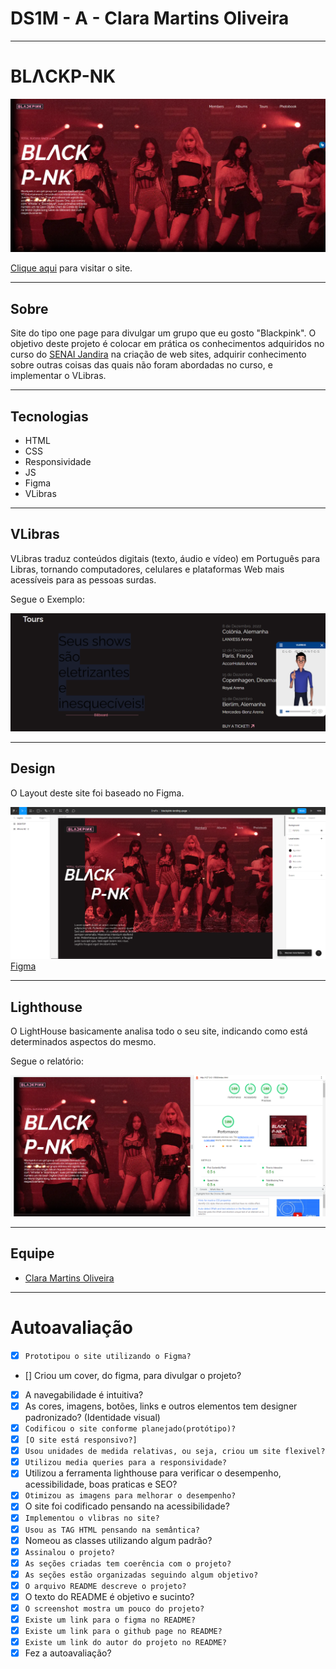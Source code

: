 # DS1M - A - Clara Martins Oliveira

---

# BLΛCKP-NK

![Screenshot](../claramartins/img/screenshot.png)

[Clique aqui](https://oliveiraclara.github.io/bp-landing-page/) para visitar o site.

---

## Sobre
Site do tipo one page para divulgar um grupo que eu gosto "Blackpink".
O objetivo deste projeto é colocar em prática os conhecimentos adquiridos no curso do [SENAI Jandira](https://jandira.sp.senai.br/) na criação de web sites, adquirir conhecimento sobre outras coisas das quais não foram abordadas no curso, e implementar o VLibras.

---
## Tecnologias
- HTML
- CSS
- Responsividade
- JS
- Figma
- VLibras

---

## VLibras
VLibras traduz conteúdos digitais (texto, áudio e vídeo) em Português para Libras, tornando computadores, celulares e plataformas Web mais acessíveis para as pessoas surdas.

Segue o Exemplo:

![Sign](../claramartins/img/vlibras.png)

---
## Design
O Layout deste site foi baseado no Figma. 

![Figma](../claramartins/img/figma.png)
[Figma](https://www.figma.com/file/WoWryNby2ay4Cq7H5Ja4Jg/blackpink-landing-page?node-id=33%3A19&t=2I3hpHeuS5ILlFRC-0)

---
## Lighthouse
O LightHouse basicamente analisa todo o seu site, indicando como está determinados aspectos do mesmo. 

Segue o relatório:

![Relatório Lighthouse](../claramartins/img/relatorio.png)

---
## Equipe
- [Clara Martins Oliveira](https://github.com/oliveiraclara)


---
# Autoavaliação
- [X] `Prototipou o site utilizando o Figma?`
- [] Criou um cover, do figma, para divulgar o projeto?
- [X] A navegabilidade é intuitiva?
- [X] As cores, imagens, botões, links e outros elementos tem designer padronizado? (Identidade visual)
- [X] `Codificou o site conforme planejado(protótipo)?`
- [X] `[O site está responsivo?]`
- [X] `Usou unidades de medida relativas, ou seja, criou um site flexivel?`
- [X] `Utilizou media queries para a responsividade?`
- [X] Utilizou a ferramenta lighthouse para verificar o desempenho, acessibilidade, boas praticas e SEO?
- [X] `Otimizou as imagens para melhorar o desempenho?`
- [X] O site foi codificado pensando na acessibilidade? 
- [X] `Implementou o vlibras no site?`
- [X] `Usou as TAG HTML pensando na semântica?`
- [X] Nomeou as classes utilizando algum padrão?
- [X] `Assinalou o projeto?`
- [X] `As seções criadas tem coerência com o projeto?`
- [X] `As seções estão organizadas seguindo algum objetivo?`
- [X] `O arquivo README descreve o projeto?`
- [X] O texto do README é objetivo e sucinto?
- [X] `O screenshot mostra um pouco do projeto?`
- [X] `Existe um link para o figma no README?`
- [X] `Existe um link para o github page no README?`
- [X] `Existe um link do autor do projeto no README?`
- [X] Fez a autoavaliação?
